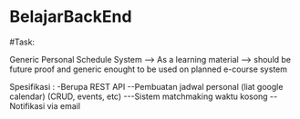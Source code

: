 # BelajarBackEnd

#Task:

Generic Personal Schedule System 
--> As a learning material
--> should be future proof and generic enought to be used on planned e-course system 
 
Spesifikasi :
-Berupa REST API
--Pembuatan jadwal personal (liat google calendar) (CRUD, events, etc)
---Sistem matchmaking waktu kosong
--Notifikasi via email
  

